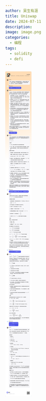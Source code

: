 ```yaml
---
author: 吴生有涯
title: Uniswap
date: 2024-07-11
description: 
image: image.png
categories:
  - 编程
tags:
  - solidity
  - defi
---
```

![alt text](image-1.png)

